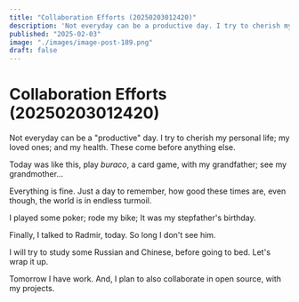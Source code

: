```yaml
---
title: "Collaboration Efforts (20250203012420)"
description: 'Not everyday can be a productive day. I try to cherish my personal life; my loved ones; and my health. These come before anything else. Just a day to remember, how good these times are, even though the'
published: "2025-02-03"
image: "./images/image-post-189.png"
draft: false
---
```


# Collaboration Efforts (20250203012420)

Not everyday can be a "productive" day. 
I try to cherish my personal life; my loved ones; and my health. 
These come before anything else.

Today was like this, play *buraco*, a card game, with my grandfather; see my grandmother...

Everything is fine. Just a day to remember, how good these times are, even though, the world is in endless turmoil.

I played some poker; rode my bike; It was my stepfather's birthday. 

Finally, I talked to Radmir, today. So long I don't see him.

I will try to study some Russian and Chinese, before going to bed. Let's wrap it up.

Tomorrow I have work. And, I plan to also collaborate in open source, with my projects.
